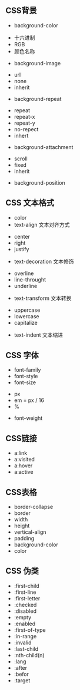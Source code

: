 ## CSS背景
+ background-color
 - 十六进制
 - RGB
 - 颜色名称
+ background-image
 - url
 - none
 - inherit
+ background-repeat
 - repeat
 - repeat-x
 - repeat-y
 - no-repect
 - inhert
+ background-attachment
 - scroll
 - fixed
 - inherit
+ background-position
## CSS 文本格式
+ color
+ text-align  文本对齐方式
 - center
 - right
 - justify
+ text-decoration  文本修饰
 - overline
 - line-throught
 - underline
+ text-transform  文本转换
 - uppercase
 - lowercase
 - capitalize
+ text-indent  文本缩进
## CSS 字体
+ font-family
+ font-style
+ font-size
 - px
 - em = px / 16
 - %
+ font-weight
## CSS链接
+ a:link
+ a:visited
+ a:hover
+ a:active
## CSS表格
+ border-collapse
+ border
+ width
+ height
+ vertical-align
+ padding
+ background-color
+ color
## CSS 伪类
+ :first-child
+ :first-line
+ :first-letter
+ :checked
+ :disabled
+ :empty
+ :enabled
+ :first-of-type
+ :in-range
+ :invalid
+ :last-child
+ :nth-child(n)
+ :lang
+ :after
+ :befor
+ :target